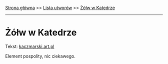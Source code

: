 [Strona główna](../index.md) >> [Lista utworów](../list.md) >> [Żółw w Katedrze](708.md)

---

# Żółw w Katedrze

Tekst: [kaczmarski.art.pl](https://www.kaczmarski.art.pl/tworczosc/wiersze/zolw-w-katedrze/)

Element pospolity, nic ciekawego.